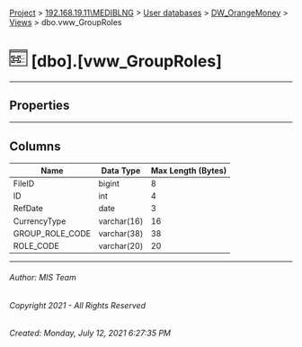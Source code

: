 #### 

[Project](../../../../index.md) > [192.168.19.11\\MEDIBLNG](../../../index.md) > [User databases](../../index.md) > [DW_OrangeMoney](../index.md) > [Views](Views.md) > dbo.vww_GroupRoles

# ![Views](../../../../Images/View32.png) [dbo].[vww_GroupRoles]

---

## <a name="#properties"></a>Properties



---

## <a name="#columns"></a>Columns

| Name | Data Type | Max Length (Bytes) |
|---|---|---|
| FileID | bigint | 8 |
| ID | int | 4 |
| RefDate | date | 3 |
| CurrencyType | varchar(16) | 16 |
| GROUP_ROLE_CODE | varchar(38) | 38 |
| ROLE_CODE | varchar(20) | 20 |


---

###### Author:  MIS Team

###### Copyright 2021 - All Rights Reserved

###### Created: Monday, July 12, 2021 6:27:35 PM


